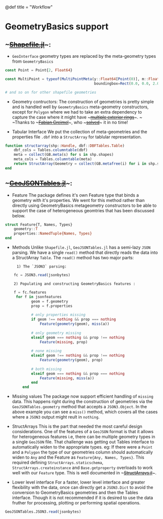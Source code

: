 @def title = "Workflow"

# GeometryBasics support
## ~~~<a href="https://github.com/JuliaGeo/Shapefile.jl/pull/39">Shapefile.jl</a>~~~:
* `GeoInterface` geometry types are replaced by the meta-geometry types from `GeometryBasics`
```julia
const Point = Point{2, Float64}

const MultiPoint = typeof(MultiPointMeta(y::Float64[Point(0)], m::Float64, 
                                         boundingbox=Rect(0.0, 0.0, 2.0, 2.0))) 

# and so on for other shapefile geometries
```

* Geometry contructors:
The construction of geometries is pretty simple and is handled well by `GeometryBasics` meta-geometry constructors, except for `Polygon` where we had to take an extra dependency to capture the case where it might have ~~~<a href="https://gist.github.com/jkrumbiegel/b82def0a3fb0a822963ec7f97278190c">multiple exterior rings</a>~~~. ~~~<br>~~~Thanks to ~~~<a href="https://github.com/greimel">Fabian Greimel</a>~~~, who ~~~<a href="https://github.com/JuliaGeo/Shapefile.jl/pull/39#issuecomment-671595669">solved</a>~~~ it in no time!

* Tabular Interface
We put the collection of meta-geometries and the properties file `.dbf` into a `StructArray` for tablular representation.   
```julia
function structarray(shp::Handle, dbf::DBFTables.Table)
    dbf_cols = Tables.columntable(dbf)
    meta = collect(GB.meta(s) for s in shp.shapes)
    meta_cols = Tables.columntable(meta)
    return StructArray(Geometry = collect(GB.metafree(i) for i in shp.shapes); meta_cols..., dbf_cols...)
end
```
## ~~~<a href="https://github.com/visr/GeoJSONTables.jl/pull/3">GeoJSONTables.jl</a>~~~:
* Feature
The package defines it's own Feature type that binds a geometry with it's properties. We went for this method rather than directly using GeometryBasics metageometry constructors to be able to support the case of heterogeneous geomtries that has been discussed below.
```julia
struct Feature{T, Names, Types}
    geometry::T
    properties::NamedTuple{Names, Types}
end
```

* Methods
Unlike `Shapefile.jl`, `GeoJSONTables.jl` has a semi-lazy `JSON` parsing. We have a single `read()` method that directly reads the data into a StructArray `Table`.
The `read()` method has two major parts:
        
        1) The `JSON3` parsing:
```julia
    fc = JSON3.read(jsonbytes)
``` 
        2) Populating and constructing GeometryBasics features :

```julia
    f = fc.features
     for f in jsonfeatures 
            geom = f.geometry
            prop = f.properties
            
            # only properties missing
            if geom !== nothing && prop === nothing
                Feature(geometry(geom), miss(a))
            
            # only geometry missing            
            elseif geom === nothing && prop !== nothing
                Feature(missing, prop)
            
            # none missing
            elseif geom !== nothing && prop !== nothing
                Feature(geometry(geom), prop)
            
            # both missing            
            elseif geom === nothing && prop === nothing
                Feature(missing, miss(a))
            end
        end
``` 

* Missing values
The package now support efficient handling of `missing` data. This happens right during the construction of geometries via the `GeoJSONTables.geometry` method that accepts a `JSON3.Object`. 
In the above example you can see a `miss()` method, which covers all the cases where a `JSON3` output might reult in `nothing`.

* StructArrays
This is the part that needed the most careful design considerations. One of the features of a `GeoJSON` format is that it allows for heterogeneous features i.e, there can be multiple geometry types in a single `GeoJSON` file. That challenge was getting out Tables interface
to automatically widen to the appropriate types. eg: If there were a `Point` and a `Polygon` the type of our geometries column should automatically widen to `Any` and the Feature as `Feature{Any, Names, Types}`.
This required defining `StructArrays.staticschema`, `StructArrays.createinstance` and `Base.getproperty` overloads to work well with our `Feature` type.
This is well documented in ~~~<a href="https://github.com/JuliaArrays/StructArrays.jl#advanced-structures-with-non-standard-data-layout">StructArrays.jl</a>~~~.

* Lower level interface
For a faster, lower level interface and greater flexibility with the data, once can directly get a `JSON3.Dict` to avoid the conversion to GeometryBasics geometries and then the Tables interface. Though it is not recommended if it is desired to use the data fruther for processing, plotting or performing spatial operations.
```julia
GeoJSONTables.JSON3.read(jsonbytes)
```